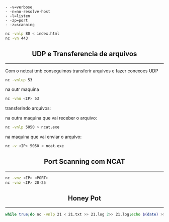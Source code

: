 ```ad-info
- -v=verbose
- -n=no-resolve-host
- -l=listen
- -zp=port
- -z=scanning

```


```sh
nc -vnlp 80 < index.html
nc -vn 443
```

<h2 align="center">UDP e Transferencia de arquivos</h2>
<hr>

Com o netcat tmb conseguimos transferir arquivos e fazer conexoes UDP

```sh
nc -vnlup 53
```

na outr maquina

```sh
nc -vnu <IP> 53
```

transferindo arquivos:

na outra maquina que vai receber o arquivo:
```sh
nc -vnlp 5050 > ncat.exe
```

na maquina que vai enviar o arquivo: 
```sh
nc -v <IP> 5050 < ncat.exe
```

<h2 align="center">Port Scanning com NCAT</h2>
<hr>

```sh
nc -vnz <IP> <PORT>
nc -vnz <IP> 20-25
```


<h2 align="center">Honey Pot </h2>
<hr>

```sh
while true;do nc -vnlp 21 < 21.txt >> 21.log 2>> 21.log;echo $(date) >> 21.log;done
```

